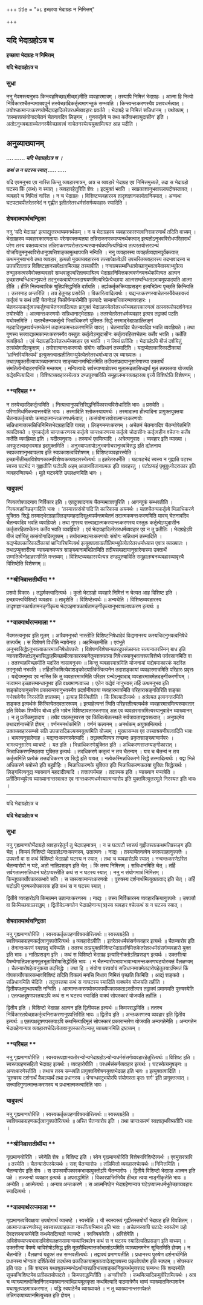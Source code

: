 +++
title = "०८ इच्छाया भेदाग्रहः न निमित्तम्"

+++


## यदि भेदाग्रहोऽत्र च

**इच्छाया भेदाग्रहः न निमित्तम्**

**यदि भेदाग्रहोऽत्र च**

### **सुधा**

ननु नैवमस्त्यनुभवः किन्त्वहमिच्छा(मीच्छा)मीति व्यवहारमात्रम् । तस्यापि निमित्तं भेदाग्रहः । आत्मा हि नित्यो निर्विकारश्चैतन्यमात्रवपुर्न तस्येच्छादिकर्तृत्वमागन्तुकं सम्भवति । किन्त्वन्तःकरणस्यैव प्रसवधर्मत्वात् । तयोश्चात्मान्तःकरणयोर्भेदाग्रहादितरेतरधर्मव्यवहारः प्रवर्तते । भेदाग्रहे च निमित्तं सन्निधानम् । यथोक्तम् । ‘तस्मात्तत्संयोगादचेतनं चेतनावदिव लिङ्गम् । गुणकर्तृत्वे च तथा कर्तेवाभवत्युदासीन’ इति । अतोऽनुभवबलाच्चेतनस्यैवेच्छावत्त्वं नाचेतनस्येत्ययुक्तमित्यत आह यदीति ।

## **अनुव्याख्यानम्**

***.... ...... यदि भेदाग्रहोऽत्र च ।***

***कथं स न घटस्य स्यात् ..... .....***

यदि एवमनुभव एव नास्ति किन्तु व्यवहारमात्रम्, अत्र च व्यवहारे भेदाग्रह एव निमित्तमुच्यते, तदा स भेदाग्रहो घटस्य किं (कथं) न स्यात् । व्यवहारहेतुरिति शेषः । इदमुक्तं भवति । स्वप्रकाशानुभवापलापदोषस्तावत् । व्यवहारे च निमित्तं नास्ति । न च भेदाग्रहः । विशिष्टव्यवहारस्य तादृशज्ञानकार्यतानियमात् । अन्यथा घटपटावपीतरेतरभेदं न गृह्णीत इतीतरेतरधर्मसंसर्गव्यवहारः स्यादिति ।

### **शेषवाक्यार्थचन्द्रिका**

ननु ‘यदि भेदाग्रह’ इत्याद्युत्तरभाष्यमनर्थकम् । न च भेदाग्रहस्य व्यवहारकारणत्वनिराकरणार्थं तदिति वाच्यम् । भेदाग्रहस्य व्यवहारकारणतायाः परेणावक्तव्यतया तन्निराकरणस्याप्यनर्थकत्वाद् इत्यतोऽनुभवविरोधपरिहारार्थं परेण तस्य वक्तव्यत्वान्न तन्निराकरणपरोत्तरग्रन्थस्यानर्थक्यमित्यभिप्रेत्य तत्परतयोत्तरग्रन्थं योजयितुमनुभवविरोधानुपपत्तिशङ्कामुत्थापयति नन्विति । ननु व्यवहारस्य व्यवहर्तव्यज्ञानपूर्वकत्वात् कथमनुभवाभावे तथा व्यवहार, इत्यतो मुख्यव्यवहारस्य तत्सापेक्षत्वेऽपि उपचरितव्यवहारस्य तदभावादस्य च उपचरितत्वान्न विशिष्टज्ञानसापेक्षत्वमित्याह तस्यापीति । नन्वात्मसम्बन्धितयेच्छानुभवत्वमेवास्याभ्युपेत्य तन्मूलकत्वस्यैवोक्तव्यवहारे सम्भवादुपचरितत्वमाश्रित्य भेदाग्रहनिमित्तकत्ववर्णनमनर्थकमित्यत आत्मन इच्छासम्बन्धित्वानुपपत्ते तदनुभवत्वायोगात्तदाश्रयणमित्यभिप्रेत्येच्छाया आत्मसम्बन्धिताऽभावमुपपादयति आत्मा हीति । हीति नित्यत्वादिकं श्रुतिप्रसिद्धमिति दर्शयति । तर्ह्यकर्तृकक्रियाप्रसङ्ग इत्यभिप्रेत्य पृच्छति किन्त्विति । उत्तरमाह अन्तरिति । तत्र हेतुमाह प्रसवेति । विकारित्वादित्यर्थः । यद्यन्तःकरणस्याचेतनस्यैवेच्छावत्त्वं कर्तृत्वं च कथं तर्हि चेतनोऽहं चिकीर्षन्करोमीति कृत्यादेः सामानाधिकरण्यव्यवहारः । चेतनस्याकर्तृत्वात्कर्तुश्चाचेतनत्वादित्यतः प्रागुक्तं भेदाग्रहस्येतरेतरधर्मव्यवहारकारणत्वं तत्स्वरूपोपदर्शनेनाह तयोश्चेति । आत्मान्तःकरणयोः सन्निधानाद्भेदाग्रहः । ततश्चेतरेतरधर्मव्यवहार इत्यत्र तद्वाक्यं पठति यथोक्तमिति । यतश्चैतन्यकर्तृत्वे भिन्नाधिकरणे युक्तितः सिद्धे तस्माद्भेदाग्रहाल्लिङ्गं महदादिसूक्ष्मपर्यन्तमचेतनं तदात्मकमन्तःकरणमिति यावत् । चेतनावदिव चैतन्यवदिव भवति व्यवह्रियते । तथा गुणस्य सत्त्वाद्यात्मकान्तःकरणस्यैव वस्तुतः कर्तृत्वेऽप्युदासीनः कर्तृत्वरहितश्चेतनः कर्तेव भवति । कर्तेति व्यवह्रियते । एवं भेदाग्रहादितरेतरधर्मव्यवहार एव भवति । न त्वियं प्रतीतिः । भेदाग्रहेऽपि बीजं दर्शयितुं तत्संयोगादित्युक्तम् । तयोरात्मान्तःकरणयोः संयोगः सन्निधानं तस्मादिति । यद्यप्येतत्कारिकाटीकायां ‘भ्रान्तिरियमित्यर्थ’ इत्युक्तत्वात्प्रतीतिमभ्युपेत्येतरेतरधर्माध्यास एव व्याख्यातः । तथाऽप्युक्तरीत्याव्याख्यानमप्यत्र साङ्ख्यानामभिप्रेतमिति तदीयसंप्रदायानुसारेणास्या उक्तार्थे संमतित्वेनोदाहरणमिति मन्तव्यम् । नन्वित्यादेः सर्वस्याप्याक्षेपस्य मूलारूढतासिध्द्यर्थं मूलं तत्परतया योजयति यद्येवमित्यादिना । विशिष्टव्यवहारस्येत्यत्र दण्डपुरुषाविति समूहालम्बनव्यवहारव्य वृत्त्यै विशिष्टेति विशेषणम् ।

### **परिमल **

न तस्येच्छादिकर्तृत्वमिति । नित्यत्वानुपपत्तिसिद्धनिर्विकारत्वविरोधादिति भावः ॥ प्रसवेति । परिणामिधर्मिकत्वात्तस्येति भावः । तस्मादिति श्लोकस्यायमर्थः । तस्मादात्मा हीत्यादिना प्रागुक्तयुक्तया चैतन्यकर्तृत्वयोः क्रमादात्मान्तःकरणधर्मत्वात् । तत्संयोगात्तयोरात्मान्तःकरणयोः सन्निधानात्तत्सन्निधिनिमित्तभेदाग्रहादिति यावत् । लिङ्गमन्तःकरणम् । अचेतनं चेतनावदिव चैतन्योपेतमिति व्यपदिश्यते । गुणकर्तृत्वे चान्तःकरणस्य कर्तृत्वे चान्तःकरणस्य कर्तृत्वे चोदासीनः कर्तृत्वहीन श्चेतनः कर्तेव कर्तेति व्यवह्रियत इति । यदीत्यनुवादः । तस्यार्थ एवमित्यादि । अत्रेत्यनुवादः । व्यवहार इति व्याख्या । अस्फुटत्वाद्भावमाह इदमुक्तमिति । अनुभवापलापोऽनुभवगोचरानुभवविरुद्ध इति द्योतनाय स्वप्रकाशानुभवापलाप इति स्वप्रकाशत्वविशेषणम् ॥ विशिष्टव्यवहारस्येति । इच्छामीतीच्छाविशेषणकात्मविशेष्यकव्यवहारस्येत्यर्थः ॥ इतरेतरधर्मेति । घटःपटभेदं स्वस्य न गृह्णाति पटश्च स्वस्य घटभेदं न गृह्णातीति घटोऽपि अहम् आतानवितानात्मक इति व्यवहरतु । पटोऽप्यहं पृथुबुध्नोदराकार इति व्यवहरन्वित्यर्थः । मूले घटस्येति उपलक्षणमिति भावः ।

### **यादुपत्यं**

नित्यत्वोपपादनाय निर्विकार इति । एतदुपपादनाय चैतन्यमात्रवपुरिति । आगन्तुकं सम्भवतीति । नित्यत्वहानिप्रङ्गादिति भावः । ‘तस्मात्तत्संयोगादि’ति कारिकाया अयमर्थः । यतश्चैतन्यकर्तृत्वे भिन्नाधिकरणे युक्तितः सिद्धे तस्माद्भेदाग्रहाल्लिङ्घमहदादिसूक्ष्मपर्यन्तमचेतनं तदात्मकमन्तःकरणमिति यावच् चेतनावदिव चैतन्यवदिव भवति व्यवह्रियते । तथा गुणस्य सत्त्वाद्यात्मकस्यान्तःकरणस्य वस्तुतः कर्तृत्वेऽप्युदासीनः कर्तृतारहितश्चेतनः कर्तेव भवति व्यवह्रियते । एवं भेदाग्रहादितरेतरधर्मव्यवहार एव न तु प्रतीतिः । भेदाग्रहेऽपि बीजं दर्शयितुं तत्संयोगादित्युक्तम् । तयोरात्माऽन्तःकरणयोः संयोगः सन्निधानं तस्मादिति । यद्यप्येतत्कारिकाटीकायां भ्रान्तिरियमित्यर्थ इत्युक्तत्वात्प्रतीतिमभ्युपेत्येतरेतरधर्माध्यास एवात्र व्याख्यातः । तथाऽप्युक्तरीत्या व्याख्यानमप्यत्र साङ्ख्यानामभिप्रेतमिति तदीयसम्प्रदायानुसारेणास्या उक्तार्थे सम्मतित्वेनोदाहरणमिति मन्तव्यम् । विशिष्टव्यवहारस्येत्यत्र दण्डपुरुषाविति समूहालम्बनव्यवहारव्यावृत्त्यै विशिष्टेति विशेषणम् ॥

### **श्रीनिवासतीर्थीया **

प्रसवो विकारः । तद्धर्मवत्त्वादित्यर्थः । कुतो भेदाग्रहो व्यवहारे निमित्तं न चेत्यत आह विशिष्ट इति । इच्छावत्त्वविशिष्टो व्यवहारः ॥ तादृशेति । विशिष्टेत्यर्थः ॥ अन्यथेति । विशिष्ठव्यवहारस्य तादृशज्ञानकार्यतामनङ्गीकृत्य भेदाग्रहमात्रकार्यतामङ्गीकृत्यानुभवापलापकरण इत्यर्थः ॥

### **वाक्यार्थरत्नमाला **

नैवमस्त्यनुभव इति मूलम् । अत्रैवमनुभवो नास्तीति विशिष्टनिषेधादेवं विद्यमानस्य कस्यचिदनुभवत्वनिषेधे तात्पर्यम् । स विशेषणे विधीति न्यायेनाह । अहमिच्छामीति । एवंभूते अनुभवसिद्धेऽनुभवत्वाकारमात्रनिषेधोपपत्तेः । विशेषणविशेषान्यतरदुपसंक्रामतः सत्यन्यतरस्मिन् बाध इति न्यायशरीरपक्षेऽनुभवसिद्धाहमिच्छामीत्याकारस्यानेतुमशक्यतया निषेधस्यानुभवत्वरूपविशेष्ये पर्यवसानमिति वा । ततश्चाहमिच्छामीति यदस्ति नासावनुभवः ॥ किन्तु व्यवहारमात्रमिति योजनायां यद्येवमाकारकं यदस्ति तदनुभवो नभवति । तर्हितत्किमित्येवाशङ्कोदयात्किंत्वित्यनेन तदाशङ्कायां व्यवहारमात्रमिति परिहारः प्रवृत्तः । यद्येवमनुभव एव नास्ति किं तु व्यवहारमात्रमिति परिहार ग्रन्थेऽनुवादाद् व्यवहारमात्रमेतदङ्गीकरणीयम् । नत्वामन इच्छासम्बन्धानुभव इति वक्ष्यमाणत्वाच्च । एतेन यद्येवं नानुभवस् तर्हि कथमनुभव इति शङ्कोदयानुसारेण प्रकारान्तरानुभवस्यैव प्रदर्शनीयतया व्यवहारमात्रमिति परिहारासङ्गतिरिति शङ्का गर्भस्रावेणैव निरस्तेति ज्ञातव्यम् । इत्याह किंत्वितीति । किं त्वित्यादीत्यर्थः । अत्रेत्यत इत्यनन्तरमिति शङ्कत इत्यर्थकं किंत्वित्येतदवताररूपम् । इत्याहेत्यन्तं त्विति परिहरतीत्यत्यर्थकं व्यवहारमात्रमित्यस्यावतार इति विवेकः शिष्यैरेव बोध्य इति भावेन विशिष्टावतारकरणाद् अत एव व्यवहारमात्रमित्यस्यानुवादेन व्याख्यानम् । न तु प्रतीकमुपादाय । तथैव पाठस्तुस्वरस एव किंत्वित्येतत्स्थले सर्वत्रावतारद्वयसत्वात् । अनुपदमेव तथादर्शनाच्चेति ज्ञेयम् । वर्णनमनर्थकमिति । वर्णनं कल्पनम् । अनर्थकम् अयुक्तमित्यर्थः । उक्तव्यवहारसम्भवे सति उपचारादिकल्पनमयुक्तमिति योज्यम् । मुख्यासम्भव एव तस्याश्रयणीयत्वादिति भावः । भामत्यनुसारेणाह । यद्यन्तःकरणस्येत्यादि । तद्वाक्यमित्यत्र तच्छब्दः प्रकृतसाङ्ख्याचार्यपरः । भामत्यनुसारेण व्याचष्टे । यत इति । भिन्नाधिकरणेयुक्तित इति । अधिकरणसप्तम्यङ्गीकारात् । भिन्नाधिकरणनिष्ठतया युक्तित इत्यर्थः । तदधिकरणे कतृत्वं न तत्र चैतन्यम् । यत्र च चैतन्यं न तत्र कर्तृत्वमिति प्रत्येकं तत्तदधिकरण एव सिद्धे इति यावत् । नत्वेकस्मिन्नधिकरणे सिद्धे तस्मादित्यर्थः । यद्वा भिन्ने अधिकरणे ययोस्ते इति बहुव्रीहिः । भिन्नाधिकरणके युक्तित इति भिन्नाधिकरणकतया युक्तिः सिद्धेत्यर्थः । लिङ्गमित्यनूद्य व्याख्यानं महदादीत्यादि । तत्तात्पर्यमाह । तदात्मक इति । व्याख्यान मप्यत्रेति । प्रतीतिमभ्युपेत्य व्याख्यानान्तरवत्वत एव नान्तःकरणधर्मस्यात्मन्यारोप इति युक्तमित्युत्तरमूले निरस्यत इति भावः ।





------------------------------------------------------------------------

यदि भेदाग्रहोऽत्र च

**यदि भेदाग्रहोऽत्र च**

### **सुधा**

ननु गृह्यमाणयोर्भेदाग्रहो व्यवहारहेतुर्न तु भेदाग्रहमात्रम् । न च घटपटौ स्वरूपं गृह्णीतस्तत्कथमतिप्रसङ्ग इति चेत् । किमयं विशिष्टो भेदाग्रहोऽन्तःकरणस्य, उतात्मनः । नाद्यः । तस्याचेतनत्वेन स्वरूपग्रहानुपपत्तेः । उपपत्तौ वा स कथं विशिष्टो भेदाग्रहो घटस्य न स्यात् । तथा च व्यवहारोऽपि स्यात् । नन्वन्तःकरणेऽस्ति चैतन्यारोपो न घटे, अतो नातिप्रसङ्ग इति चेत् । किं तस्य निमित्तम् । सन्निधानमिति चेत् । तर्हि सर्वगतात्मसन्निधानं घटेऽप्यस्तीति कथं स न घटस्य स्यात् । ननु न संयोगमात्रं निमित्तम् । किन्तूपकार्योपकारकभावे सति । स चास्त्यात्मान्तःकरणयोः । पुरुषस्य दर्शनार्थमित्युक्तत्वाद् इति चेत् । तर्हि घटोऽपि पुरुषस्योपकारक इति कथं स न घटस्य स्यात् ।

द्वितीये व्यवहारोऽपि किमात्मन उतान्तःकरणस्य । नाद्यः । तस्य निर्विकारस्य व्यवहारक्रियानुपपत्तेः । उपपत्तौ वा किमिच्छयाऽपराद्धम् । द्वितीयेऽन्यगतेन भेदाग्रहेणान्य(त्र)स्य व्यवहार श्चेत्कथं स न घटस्य स्यात् ।

### **शेषवाक्यार्थचन्द्रिका**

ननु गृह्यमाणयोरिति । स्वस्वकर्तृकग्रहणविषययोरित्यर्थः ॥ स्वरूपग्रहेति । स्वविषयकग्रहणकर्तृत्वानुपपत्तेरित्यर्थः ॥ व्यवहारोऽपीति । इतरेतरधर्मसंसर्गव्यवहार इत्यर्थः ॥ चैतन्यारोप इति । तेनान्तःकरणं स्वज्ञातृ भविष्यति । ततश्च तत्प्रयुक्तविशिष्टभेदाग्रहनिमित्तकेतरेतरधर्मसंसर्गव्यवहारो युक्त इति भावः ॥ नातिप्रसङ्ग इति । कथं स विशिष्टो भेदाग्रह इत्यादिनोक्तोऽतिप्रसङ्ग इत्यर्थः । उक्तरीत्या वैषम्येणातिप्रसङ्गमूलभूताविशेषासिद्धेरिति भावः । न चैतन्यारोपभावाभावाभ्यामन्तःकरणघटयोरुक्तं वैलक्षण्यम् । चैतन्यारोपहेत्वनुक्त्या तदसिद्धेः । तथा हि । संयोगा परपर्यायं सन्निधानमात्रमेतदारोपहेतुतयाऽभिमतं किं वोपकार्योपकारकभावविशिष्टं तदिति विकल्पं मनसि निधाय निमित्तं पृच्छति किमिति । आद्यं शङ्कते । सन्निधानमिति चेदिति । तदुत्तरतया कथं स नाघटस्य स्यादिति वाक्यमेव योजयति तर्हीति । द्वितीयपक्षमुत्थापयति नन्विति । आत्मान्तःकरणयोरुपकार्योपकारकताऽस्तीत्यत्र तद्वाक्यं प्रमाणयति पुरुषस्येति । एतत्पक्षदूषणपरतयाऽपि कथं स न घटस्य स्यादिति वाक्यं सोपस्कारं योजयति तर्हीति ।

द्वितीय इति । विशिष्टो भेदाग्रह आत्मन इति द्वितीयपक्ष इत्यर्थः ॥ किमपराद्धमिति । ततश्च निर्विकारतयेच्छाकर्तृत्वनिराकरणानुपपत्तिरिति भावः ॥ द्वितीय इति । अन्तःकरणस्य व्यवहार इति द्वितीय इत्यर्थः ॥ एतत्पक्षदूषणपरतयाऽपि कथमित्यादिमूलं सोपस्कारं प्रकारान्तरेण योजयति अन्यगतेनेति । अन्यगतेन भेदाग्रहेणान्यत्र व्यवहारश्चेदित्येतावानुपस्कारोऽन्यत्तु व्याख्यानमिति द्रष्टव्यम् ।

### **परिमल **

ननु गृह्यमाणयोरिति । स्वस्वरूपज्ञानवतोरन्योन्यभेदाग्रहोऽन्योन्यधर्मसंसर्गव्यवहारहेतुरित्यर्थः ॥ विशिष्ट इति । स्वरूपग्रहणसहितो भेदाग्रह इत्यर्थः । व्यवहारोपीति । परधर्मसंसर्गव्यवहार इत्यर्थः । घटस्येत्यनुषङ्गः ॥ अन्तःकरणेस्तीति । तथाच तस्य सम्भवति प्रागुक्तविशेषणयुक्तभेदग्रह इति भावः ॥ इत्युक्तत्वादिति । ‘पुरुषस्य दर्शनार्थं कैवल्यार्थं तथा प्रधानस्य । पंग्वन्धवदुभयोरपि संयोगस्ता कृतः सर्ग’ इति प्रागुक्तत्वात् । सत्त्वादिगुणात्मान्तःकरणस्य च प्रधानात्मकत्वादिति भावः ।

### **यादुपत्यं**

ननु गृह्यमाणयोरिति । स्वस्वकर्तृकग्रहणविषययोरित्यर्थः ॥ स्वरूपग्रहेति । स्वविषयकग्रहणकर्तृत्वानुपपत्तेरित्यर्थः ॥ अस्ति चैतन्यारोप इति । तथा चान्तःकरणं स्वज्ञातृभविष्यतीति भावः ।

### **श्रीनिवासतीर्थीया **

गृह्यमाणयोरिति । स्वेनेति शेषः ॥ विशिष्ट इति । स्वेन गृह्यमाणयोरिति विशेषणविशिष्टेत्यर्थः । एवमुत्तरत्रापि ॥ तस्येति । चैतन्यारोपस्येत्यर्थः । सश् चैतन्यारोपः । तन्निमित्तो व्यवहारश्चेत्यर्थः ॥ निमित्तमिति । चैतन्यारोप इति शेषः । स उपकार्योपकारकभावप्रयुक्तोऽपि चैतन्यारोपः । द्वितीये विशिष्टो भेदाग्रह आत्मन इति पक्षे । तज्जन्यो व्यवहार इत्यर्थः ॥ अपराद्धमिति । विकारप्राप्तिभियैव हीच्छा त्वया नाङ्गीकृतेति भावः ॥ अन्येति । आत्मेत्यर्थः । अन्यत्र अन्तःकरणे । स आत्मनिष्ठेन भेदाग्रहेणान्यत्र घटेऽप्यात्मधर्मभूतेच्छाव्यवहारः स्यादित्यर्थः ।

### **वाक्यार्थरत्नमाला **

गृह्यमाणत्वविवक्षाया उपयोगार्थं व्याचष्टे । स्वस्वेति । यौ स्वस्वरूपं गृह्णीतस्तयोर्यो भेदाग्रह इति विवक्षितम् । आत्मान्तःकरणयोस्तु स्वस्वरूपग्राहकता नास्तीत्यभिमान इति भावः । अचेतनस्यापि घटादेः स्वरूपेण ग्रहो देवदत्तस्यास्त्येवेति कथमेतदित्यतो व्याचष्टे । स्वविषयकेति । अविशेषेति । अविशेषव्याप्त्यभावादविशेषलक्षणसामान्यव्याप्तिबलेन कथं स न घटस्य स्यादित्यतिप्रसङ्ग इति वाच्यम् । उक्तरीत्या वैषम्ये चाविशेषोऽसिद्ध इति मूलशैथिल्यात्तर्काभासोऽयमिति व्याख्यानमनेन सूचितमिति ज्ञेयम् । न चैतन्येति । वैलक्षण्यं यदुक्तं तन्न सम्भवतीत्यर्थः । तद्वाक्यं प्रमाणयतीति । प्रधानस्य पुरुषेण दर्शनार्थमिति प्रधानस्य भोग्यता दर्शितेत्येवं तदर्थस्य प्रकटिकायामुक्तत्वादेतद्वाक्यस्य प्रकृतोपयोग इति स्पष्टम् । सोपस्कर इति पाठः । किं शब्दस्य यथाश्रुतसम्बन्धेऽर्थान्तरप्रतिभासशङ्कानिवृत्यर्थमुत्तरपद सम्बन्धः किं शब्दस्येति सूचयन्विशिष्टमेव प्रतीकतयोपादत्ते । किमपराद्धमितीति । अन्यत्त्विति । कथमित्यादिकमुर्वरितमित्यर्थः । अत्र च व्याख्यानत्वोक्तिर्निगदव्याख्यानत्वाभिप्रायमूलकृता कथमित्यादि पाठमात्रेणैव भाष्यं व्याख्यातमित्याशयेन यथाश्रुतपाठमात्रकरणात् । यद्धि स्वपाठेनैव व्याख्यायते । न तु व्याख्यानान्तरमपेक्षते तन्निगदव्याख्यानमित्युच्यत इति ज्ञेयम् ।





